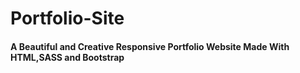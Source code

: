 # Portfolio-Site
#### A Beautiful and Creative Responsive Portfolio Website Made With HTML,SASS and Bootstrap

